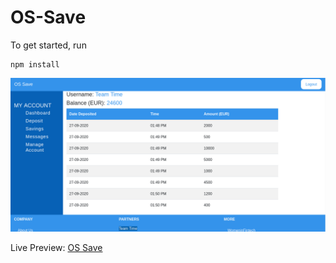 # OS-Save
To get started, run 
```
npm install
```

![preview](https://github.com/123MwanjeMike/OS-Save/blob/master/public/images/preview.png?raw=true)

Live Preview: [OS Save](https://os-save.herokuapp.com/)